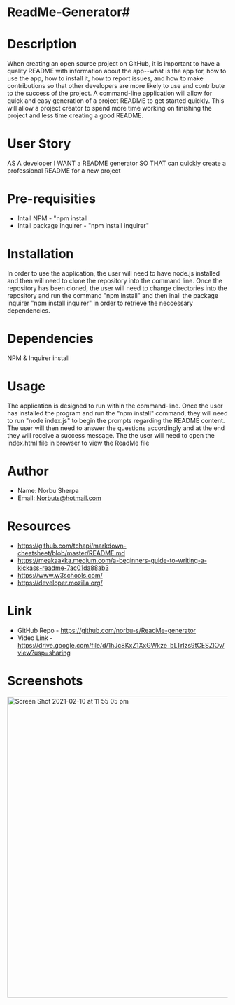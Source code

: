 # ReadMe-Generator#

# Description

When creating an open source project on GitHub, it is important to have a quality README with information about the app--what is the app for, how to use the app, how to install it, how to report issues, and how to make contributions so that other developers are more likely to use and contribute to the success of the project. A command-line application will allow for quick and easy generation of a project README to get started quickly. This will allow a project creator to spend more time working on finishing the project and less time creating a good README.

# User Story
AS A developer
I WANT a README generator
SO THAT can quickly create a professional README for a new project

# Pre-requisities

* Intall NPM - "npm install
* Intall package Inquirer - "npm install inquirer"


# Installation
 In order to use the application, the user will need to have node.js installed and then will need to clone the repository into the command line. Once the repository has been cloned, the user will need to change directories into the repository and run the command "npm install"  and then inall the package inquirer "npm install inquirer" in order to retrieve the neccessary dependencies.

# Dependencies
  NPM & Inquirer install


# Usage
The application is designed to run within the command-line. Once the user has installed the program and run the "npm install" command, they will need to run "node index.js" to begin the prompts regarding the README content. The user will then need to answer the questions accordingly and at the end they will receive a success message. The the user will need to open the index.html file in browser to view the ReadMe file

# Author
  * Name: Norbu Sherpa
  * Email: Norbuts@hotmail.com
  
# Resources
* https://github.com/tchapi/markdown-cheatsheet/blob/master/README.md
* https://meakaakka.medium.com/a-beginners-guide-to-writing-a-kickass-readme-7ac01da88ab3
* https://www.w3schools.com/
* https://developer.mozilla.org/

# Link
  * GitHub Repo - https://github.com/norbu-s/ReadMe-generator
  * Video Link - https://drive.google.com/file/d/1hJc8KxZ1XxGWkze_bLTrIzs9tCESZlOv/view?usp=sharing

# Screenshots
<img width="689" alt="Screen Shot 2021-02-10 at 11 55 05 pm" src="https://user-images.githubusercontent.com/73917485/107513138-e487cb00-6bfb-11eb-8ccb-36a4f764e890.png">


